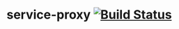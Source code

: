 # service-proxy [![Build Status](https://travis-ci.org/cswleocsw/service-proxy.svg?branch=master)](https://travis-ci.org/cswleocsw/service-proxy)
